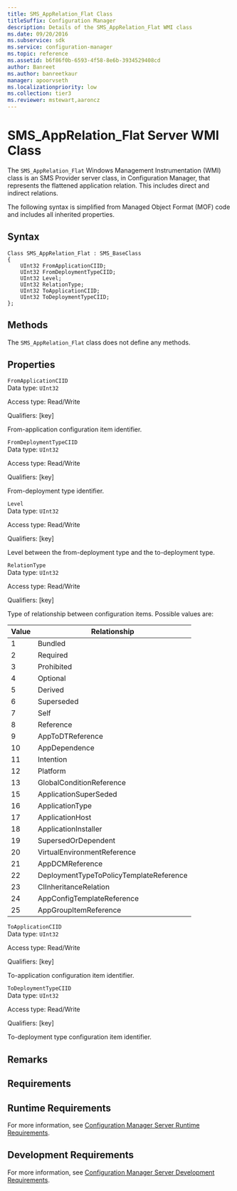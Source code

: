 ```yaml
---
title: SMS_AppRelation_Flat Class
titleSuffix: Configuration Manager
description: Details of the SMS_AppRelation_Flat WMI class
ms.date: 09/20/2016
ms.subservice: sdk
ms.service: configuration-manager
ms.topic: reference
ms.assetid: b6f86f0b-6593-4f58-8e6b-3934529408cd
author: Banreet
ms.author: banreetkaur
manager: apoorvseth
ms.localizationpriority: low
ms.collection: tier3
ms.reviewer: mstewart,aaroncz 
---
```


# SMS_AppRelation_Flat Server WMI Class
The `SMS_AppRelation_Flat` Windows Management Instrumentation (WMI) class is an SMS Provider server class, in Configuration Manager, that represents the flattened application relation. This includes direct and indirect relations.  

 The following syntax is simplified from Managed Object Format (MOF) code and includes all inherited properties.  

## Syntax  

```  
Class SMS_AppRelation_Flat : SMS_BaseClass  
{  
    UInt32 FromApplicationCIID;  
    UInt32 FromDeploymentTypeCIID;  
    UInt32 Level;  
    UInt32 RelationType;  
    UInt32 ToApplicationCIID;  
    UInt32 ToDeploymentTypeCIID;  
};  
```  

## Methods  
 The `SMS_AppRelation_Flat` class does not define any methods.  

## Properties  
 `FromApplicationCIID`  
 Data type: `UInt32`  

 Access type: Read/Write  

 Qualifiers: [key]  

 From-application configuration item identifier.  

 `FromDeploymentTypeCIID`  
 Data type: `UInt32`  

 Access type: Read/Write  

 Qualifiers: [key]  

 From-deployment type identifier.  

 `Level`  
 Data type: `UInt32`  

 Access type: Read/Write  

 Qualifiers: [key]  

 Level between the from-deployment type and the to-deployment type.  

 `RelationType`  
 Data type: `UInt32`  

 Access type: Read/Write  

 Qualifiers: [key]  

 Type of relationship between configuration items. Possible values are:  

|Value|Relationship|  
|-|-|  
|1|Bundled|
|2|Required|
|3|Prohibited|
|4|Optional|
|5|Derived|
|6|Superseded|
|7|Self|
|8|Reference|
|9|AppToDTReference|
|10|AppDependence|
|11|Intention|
|12|Platform|
|13|GlobalConditionReference|
|15|ApplicationSuperSeded|
|16|ApplicationType|
|17|ApplicationHost|
|18|ApplicationInstaller|
|19|SupersedOrDependent|
|20|VirtualEnvironmentReference|
|21|AppDCMReference|
|22|DeploymentTypeToPolicyTemplateReference|
|23|CIInheritanceRelation|
|24|AppConfigTemplateReference| 
|25|AppGroupItemReference|

 `ToApplicationCIID`  
 Data type: `UInt32`  

 Access type: Read/Write  

 Qualifiers: [key]  

 To-application configuration item identifier.  

 `ToDeploymentTypeCIID`  
 Data type: `UInt32`  

 Access type: Read/Write  

 Qualifiers: [key]  

 To-deployment type configuration item identifier.  

## Remarks  

## Requirements  

## Runtime Requirements  
 For more information, see [Configuration Manager Server Runtime Requirements](../../../develop/core/reqs/server-runtime-requirements.md).  

## Development Requirements  
 For more information, see [Configuration Manager Server Development Requirements](../../../develop/core/reqs/server-development-requirements.md).  

